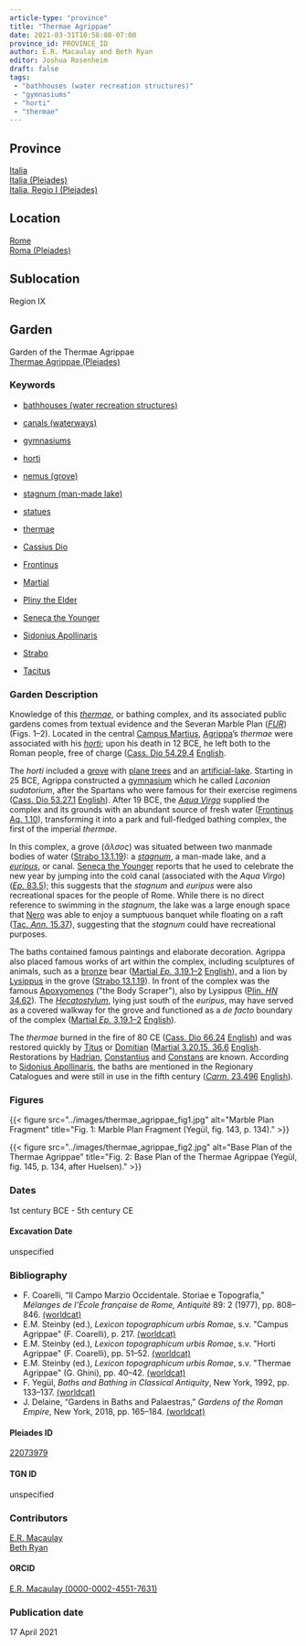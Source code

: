 ```yaml
---
article-type: "province"
title: "Thermae Agrippae"
date: 2021-03-31T10:58:08-07:00
province_id: PROVINCE_ID
author: E.R. Macaulay and Beth Ryan
editor: Joshua Rosenheim
draft: false
tags:
 - "bathhouses (water recreation structures)"
 - "gymnasiums"
 - "horti"
 - "thermae"
---
```


## Province

[Italia]({{<relref"..">}}) \
[Italia (Pleiades)](https://pleiades.stoa.org/places/1052) \
[Italia, Regio I (Pleiades)](https://pleiades.stoa.org/places/441075550)

## Location

[Rome]({{<relref".">}}) \
[Roma (Pleiades)](https://pleiades.stoa.org/places/423025)

## Sublocation

Region IX

## Garden

Garden of the Thermae Agrippae \
[Thermae Agrippae (Pleiades)](https://pleiades.stoa.org/places/22073979)

### Keywords

- [bathhouses (water recreation structures)](http://vocab.getty.edu/page/aat/300007347)
- [canals (waterways)](http://vocab.getty.edu/page/aat/300006075)
- [gymnasiums](http://vocab.getty.edu/page/aat/300007297)
- [horti](http://vocab.getty.edu/page/aat/300008107)
- [nemus (grove)](http://vocab.getty.edu/page/aat/300008884)
- [stagnum (man-made lake)](http://vocab.getty.edu/page/aat/300263360)
- [statues](http://vocab.getty.edu/page/aat/300047600)
- [thermae](http://vocab.getty.edu/page/aat/300007364)

- [Cassius Dio](http://catalog.perseus.org/cite-collections/authors/urn:cite:perseus:author.328)
- [Frontinus](http://catalog.perseus.org/cite-collections/authors/urn:cite:perseus:author.639)
- [Martial](http://catalog.perseus.org/cite-collections/authors/urn:cite:perseus:author.897)
- [Pliny the Elder](http://catalog.perseus.org/cite-collections/authors/urn:cite:perseus:author.1141)
- [Seneca the Younger](http://catalog.perseus.org/cite-collections/authors/urn:cite:perseus:author.1270)
- [Sidonius Apollinaris](http://catalog.perseus.org/cite-collections/authors/urn:cite:perseus:author.1287)
- [Strabo](http://catalog.perseus.org/cite-collections/authors/urn:cite:perseus:author.1333)
- [Tacitus](http://catalog.perseus.org/cite-collections/authors/urn:cite:perseus:author.1357)


### Garden Description

Knowledge of this [*thermae*](http://vocab.getty.edu/page/aat/300007364), or bathing complex, and its associated public gardens comes from textual evidence and the Severan Marble Plan ([*FUR*](https://formaurbis.stanford.edu/index.php)) (Figs. 1–2). Located in the central [Campus Martius](https://en.wikipedia.org/wiki/Campus_Martius), [Agrippa](https://en.wikipedia.org/wiki/Marcus_Vipsanius_Agrippa)’s *thermae* were associated with his [*horti*](http://vocab.getty.edu/page/aat/300008107); upon his death in 12 BCE, he left both to the Roman people, free of charge ([Cass. Dio 54.29.4](http://data.perseus.org/citations/urn:cts:greekLit:tlg0385.tlg001.perseus-grc1:54.29.4)  [English]((https://bit.ly/CDioE54)).

The *horti* included a [grove](http://vocab.getty.edu/page/aat/300008884) with [plane trees](https://en.wikipedia.org/wiki/Platanus_orientalis#Cultural_history) and an [artificial-lake](http://vocab.getty.edu/page/aat/300263360). Starting in 25 BCE, Agrippa constructed a [gymnasium](http://vocab.getty.edu/page/aat/300007297) which he called *Laconian sudatorium*, after the Spartans who were famous for their exercise regimens ([Cass. Dio 53.27.1](http://data.perseus.org/citations/urn:cts:greekLit:tlg0385.tlg001.perseus-grc1:53.27.1) [English](https://bit.ly/CDioE53)). After 19 BCE, the [*Aqua Virgo*](https://en.wikipedia.org/wiki/Aqua_Virgo) supplied the complex and its grounds with an abundant source of fresh water ([Frontinus Aq. 1.10](https://bit.ly/DeAquisE)), transforming it into a park and full-fledged bathing complex, the first of the imperial *thermae*.

In this complex, a grove (*ἄλσος*) was situated between two manmade bodies of water ([Strabo 13.1.19](http://data.perseus.org/citations/urn:cts:greekLit:tlg0099.tlg001.perseus-grc1:13.1.19)): a [*stagnum*](http://vocab.getty.edu/page/aat/300263360), a man-made lake, and a [*euripus*](http://vocab.getty.edu/page/aat/300006075), or canal. [Seneca the Younger](https://en.wikipedia.org/wiki/Seneca_the_Younger) reports that he used to celebrate the new year by jumping into the cold canal (associated with the *Aqua Virgo*) ([*Ep.* 83.5](http://data.perseus.org/citations/urn:cts:latinLit:phi1017.phi015.perseus-lat1:83)); this suggests that the *stagnum* and *euripus* were also recreational spaces for the people of Rome. While there is no direct reference to swimming in the *stagnum*, the lake was a large enough space that [Nero](https://en.wikipedia.org/wiki/Nero) was able to enjoy a sumptuous banquet while floating on a raft ([Tac. *Ann.* 15.37](http://data.perseus.org/citations/urn:cts:latinLit:phi1351.phi005.perseus-lat1:15.37)), suggesting that the *stagnum* could have recreational purposes.

The baths contained famous paintings and elaborate decoration. Agrippa also placed famous works of art within the complex, including sculptures of animals, such as a [bronze](http://vocab.getty.edu/page/aat/300010957) bear ([Martial *Ep.* 3.19.1–2](http://data.perseus.org/citations/urn:cts:latinLit:phi1294.phi002.perseus-lat1:3.19) [English](https://topostext.org/work/677)), and a lion by [Lysippus](https://en.wikipedia.org/wiki/Lysippos) in the grove ([Strabo 13.1.19](http://data.perseus.org/citations/urn:cts:greekLit:tlg0099.tlg001.perseus-grc1:13.1.19)). In front of the complex was the famous [Apoxyomenos](https://en.wikipedia.org/wiki/Apoxyomenos) ("the Body Scraper"), also by Lysippus ([Plin. *HN* 34.62](http://data.perseus.org/citations/urn:cts:latinLit:phi0978.phi001.perseus-lat1:34.62)). The [*Hecatostylum*](https://www.digitalaugustanrome.org/records/hecatostylum/), lying just south of the *euripus*, may have served as a covered walkway for the grove and functioned as a *de facto* boundary of the complex ([Martial *Ep.* 3.19.1–2](http://data.perseus.org/citations/urn:cts:latinLit:phi1294.phi002.perseus-lat1:3.19) [English](https://topostext.org/work/677)).

The *thermae* burned in the fire of 80 CE ([Cass. Dio 66.24](http://data.perseus.org/citations/urn:cts:greekLit:tlg0385.tlg001.perseus-grc1:66.24) [English](https://bit.ly/CDioE66)) and was restored quickly by [Titus](https://en.wikipedia.org/wiki/Titus) or [Domitian](https://en.wikipedia.org/wiki/Domitian) ([Martial 3.20.15, 36.6](http://data.perseus.org/texts/urn:cts:latinLit:phi1294.phi002) [English](https://topostext.org/work/677). Restorations by [Hadrian](https://en.wikipedia.org/wiki/Hadrian), [Constantius](https://en.wikipedia.org/wiki/Constantius_II) and [Constans](https://en.wikipedia.org/wiki/Constans) are known. According to [Sidonius Apollinaris](https://en.wikipedia.org/wiki/Sidonius_Apollinaris), the baths are mentioned in the Regionary Catalogues and were still in use in the fifth century ([*Carm.* 23.496](http://data.perseus.org/citations/urn:cts:latinLit:stoa0261.stoa0001.perseus-lat1:23) [English](http://archive.org/details/poemsletterswith01sidouoft/page/316/mode/2up?view=theater)).

### Figures

{{< figure src="../images/thermae_agrippae_fig1.jpg" alt="Marble Plan Fragment" title="Fig. 1: Marble Plan Fragment (Yegül, fig. 143, p. 134)." >}}

{{< figure src="../images/thermae_agrippae_fig2.jpg" alt="Base Plan of the Thermae Agrippae" title="Fig. 2: Base Plan of the Thermae Agrippae (Yegül, fig. 145, p. 134, after Huelsen)." >}}

### Dates

1st century BCE - 5th century CE

#### Excavation Date

unspecified

### Bibliography

* F. Coarelli, “Il Campo Marzio Occidentale. Storiae e Topografia,” *Mélanges de l’École française de Rome, Antiquité* 89: 2 (1977), pp. 808–846. [(worldcat)](http://www.worldcat.org/oclc/220729070)
* E.M. Steinby (ed.), *Lexicon topographicum urbis Romae*, s.v. "Campus Agrippae" (F. Coarelli), p. 217. [(worldcat)](http://www.worldcat.org/oclc/1114759113)
* E.M. Steinby (ed.), *Lexicon topographicum urbis Romae*, s.v. "Horti Agrippae" (F. Coarelli), pp. 51–52. [(worldcat)](http://www.worldcat.org/oclc/1114759113)
* E.M. Steinby (ed.), *Lexicon topographicum urbis Romae*, s.v. "Thermae Agrippae" (G. Ghini), pp. 40–42. [(worldcat)](http://www.worldcat.org/oclc/1114759113)
* F. Yegül, *Baths and Bathing in Classical Antiquity*, New York, 1992, pp. 133–137. [(worldcat)](http://www.worldcat.org/oclc/894788084)
* J. Delaine, “Gardens in Baths and Palaestras,” *Gardens of the Roman Empire*, New York, 2018, pp. 165–184. [(worldcat)](http://www.worldcat.org/oclc/1036265637)

#### Pleiades ID

[22073979](https://pleiades.stoa.org/places/22073979)

#### TGN ID

unspecified

### Contributors

[E.R. Macaulay](https://emacaulaylewis.com)\
[Beth Ryan](#)<!--website for Beth Ryan?-->

#### ORCID

[E.R. Macaulay (0000-0002-4551-7631)](https://orcid.org/0000-0002-4551-7631)
<!--ORCID for Beth Ryan?-->

### Publication date

17 April 2021
